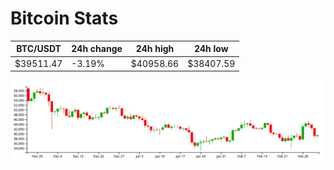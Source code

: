# Bitcoin Stats

BTC/USDT|24h change|24h high|24h low|
|---|---|---|---|
|$39511.47|-3.19%|$40958.66|$38407.59|

<img src="./chart.svg">
